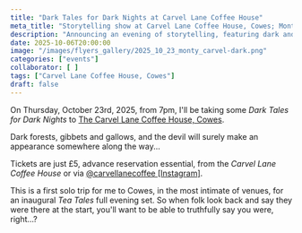 ```yaml
---
title: "Dark Tales for Dark Nights at Carvel Lane Coffee House"
meta_title: "Storytelling show at Carvel Lane Coffee House, Cowes; Monty stroyteller; dark tales; ghoulish tales; devilish tales; sinister tales;"
description: "Announcing an evening of storytelling, featuring dark and sinister tales at the Carvel Lane Coffee House, Cowes, Isle of Wight, on Thursday October 23rd 2025, from 7pm till 9.30pm. With cake."
date: 2025-10-06T20:00:00
image: "/images/flyers_gallery/2025_10_23_monty_carvel-dark.png"
categories: ["events"]
collaborator: [ ]
tags: ["Carvel Lane Coffee House, Cowes"]
draft: false
---
```

On Thursday, October 23rd, 2025, from 7pm, I'll be taking some *Dark Tales for Dark Nights* to [The Carvel Lane Coffee House, Cowes](https://www.instagram.com/carvellanecoffee/).

Dark forests, gibbets and gallows, and the devil will surely make an appearance somewhere along the way...

Tickets are just £5, advance reservation essential, from the *Carvel Lane Coffee House* or via [@carvellanecoffee [Instagram]](https://www.instagram.com/carvellanecoffee/).

This is a first solo trip for me to Cowes, in the most intimate of venues, for an inaugural *Tea Tales* full evening set. So when folk look back and say they were there at the start, you'll want to be able to truthfully say you were, right...?